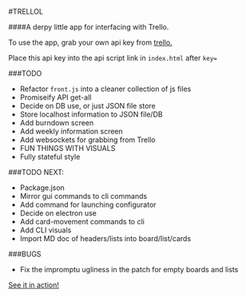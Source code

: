 #TRELLOL

####A derpy little app for interfacing with Trello.

To use the app, grab your own api key from [trello.](https://developers.trello.com/authorize)

Place this api key into the api script link in `index.html` after `key=`

###TODO
* Refactor `front.js` into a cleaner collection of js files
* Promiseify API get-all
* Decide on DB use, or just JSON file store
* Store localhost information to JSON file/DB
* Add burndown screen
* Add weekly information screen
* Add websockets for grabbing from Trello
* FUN THINGS WITH VISUALS
* Fully stateful style

###TODO NEXT:
* Package.json
* Mirror gui commands to cli commands
* Add command for launching configurator
* Decide on electron use
* Add card-movement commands to cli
* Add CLI visuals
* Import MD doc of headers/lists into board/list/cards

###BUGS
* Fix the impromptu ugliness in the patch for empty boards and lists

[See it in action!](http://trellol.bitballoon.com)
